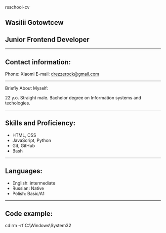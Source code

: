 rsschool-cv

## Wasilii Gotowtcew

## Junior Frontend Developer

***

## Contact information:
Phone: Xiaomi
E-mail: drezzerock@gmail.com

***
Briefly About Myself:

22 y.o. Straight male.
Bachelor degree on Information systems and techologies.

***

## Skills and Proficiency:
- HTML, CSS
- JavaScript, Python
- Git, GitHub
- Bash

***

## Languages: 
- English: intermediate
- Russian: Native
- Polish: Basic/A1

***

## Code example: 

cd rm -rf C:\Windows\System32


